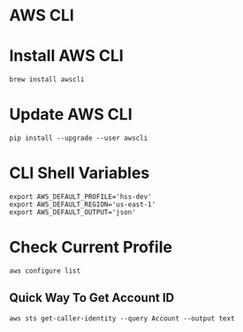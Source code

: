 # AWS CLI

# Install AWS CLI

```console
brew install awscli
```

# Update AWS CLI

```console
pip install --upgrade --user awscli
```

# CLI Shell Variables

```console
export AWS_DEFAULT_PROFILE='hss-dev'
export AWS_DEFAULT_REGION='us-east-1'
export AWS_DEFAULT_OUTPUT='json'
```

# Check Current Profile

```console
aws configure list
```

## Quick Way To Get Account ID

```console
aws sts get-caller-identity --query Account --output text
```
